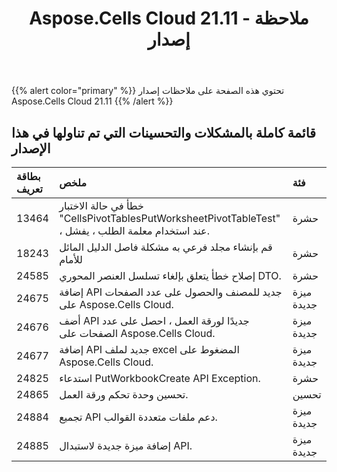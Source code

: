﻿---
title: Aspose.Cells Cloud 21.11 - ملاحظة إصدار
second_title: Aspose.Cells Cloud Documen
type: docs
url: /ar/aspose-cells-cloud-21-11-release-notes/
description: Aspose.Cells Cloud يدعم Excel لإنشاء وتحويل ودمج وتقسيم وحماية وتشغيل الكائن الداخلي وما إلى ذلك
weight: 11
---
{{% alert color="primary" %}} 
تحتوي هذه الصفحة على ملاحظات إصدار Aspose.Cells Cloud 21.11
{{% /alert %}} 
## **قائمة كاملة بالمشكلات والتحسينات التي تم تناولها في هذا الإصدار**
|**بطاقة تعريف**|**ملخص**|**فئة**|
|:- |:- |:- |
|13464 |خطأ في حالة الاختبار "CellsPivotTablesPutWorksheetPivotTableTest" ، عند استخدام معلمة الطلب ، يفشل.| حشرة|
|18243 |قم بإنشاء مجلد فرعي به مشكلة فاصل الدليل المائل للأمام| حشرة|
|24585 |إصلاح خطأ يتعلق بإلغاء تسلسل العنصر المحوري DTO.| حشرة|
|24675 |إضافة API جديد للمصنف والحصول على عدد الصفحات على Aspose.Cells Cloud.| ميزة جديدة|
|24676 |أضف API جديدًا لورقة العمل ، احصل على عدد الصفحات على Aspose.Cells Cloud.| ميزة جديدة|
|24677 |إضافة API جديد لملف excel المضغوط على Aspose.Cells Cloud.| ميزة جديدة|
|24825 |استدعاء PutWorkbookCreate API Exception.| حشرة|
|24865 |تحسين وحدة تحكم ورقة العمل.| تحسين|
|24884 |تجميع API دعم ملفات متعددة القوالب.| ميزة جديدة|
|24885 |إضافة ميزة جديدة لاستبدال API.| ميزة جديدة|
